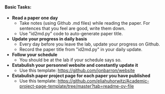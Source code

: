 #### Basic Tasks: 
* **Read a paper one day** 
  * Take notes (using Github .md files) while reading the paper. For sentences that you feel are good, write them down.
  * Use "id2md.py" code to auto-generate paper title. 
* **Update your progress in daily basis**
  * Every day before you leave the lab, update your progress on Github. 
  * Record the paper title from "id2md.py" in your daily update.
* **Follow your schedule**
  * You should be at the lab if your schedule says so. 
* **Estabulish your personnel website and constantly update it**
  * Use this template: https://github.com/jonbarron/website
* **Estabulish paper project page for each paper you have published**
  * Use this template: https://github.com/eliahuhorwitz/Academic-project-page-template/tree/master?tab=readme-ov-file